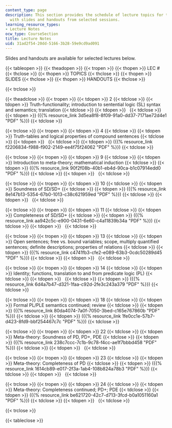 ```yaml
---
content_type: page
description: This section provides the schedule of lecture topics for the course along
  with slides and handouts from selected sessions.
learning_resource_types:
- Lecture Notes
ocw_type: CourseSection
title: Lecture Notes
uid: 31ad2f54-20dd-5166-3b28-59e9cd9ad091
---
```


Slides and handouts are available for selected lectures below.

{{< tableopen >}}
{{< theadopen >}}
{{< tropen >}}
{{< thopen >}}
LEC #
{{< thclose >}}
{{< thopen >}}
TOPICS
{{< thclose >}}
{{< thopen >}}
SLIDES
{{< thclose >}}
{{< thopen >}}
HANDOUTS
{{< thclose >}}

{{< trclose >}}

{{< theadclose >}}
{{< tropen >}}
{{< tdopen >}}
2
{{< tdclose >}}
{{< tdopen >}}
Truth-functionality; introduction to sentential logic (SL) syntax and semantics; translation
{{< tdclose >}}
{{< tdopen >}}
 
{{< tdclose >}}
{{< tdopen >}}
({{% resource_link 3d5ea8f8-8f09-91a0-dd37-7171ae72d4e1 "PDF" %}})
{{< tdclose >}}

{{< trclose >}}
{{< tropen >}}
{{< tdopen >}}
4
{{< tdclose >}}
{{< tdopen >}}
Truth-tables and logical properties of compound sentences
{{< tdclose >}}
{{< tdopen >}}
 
{{< tdclose >}}
{{< tdopen >}}
({{% resource_link f2206834-f988-f902-2149-ee4f75f24062 "PDF" %}})
{{< tdclose >}}

{{< trclose >}}
{{< tropen >}}
{{< tdopen >}}
9
{{< tdclose >}}
{{< tdopen >}}
Introduction to meta-theory; mathematical induction
{{< tdclose >}}
{{< tdopen >}}
({{% resource_link 90f2f08b-40b1-eb4d-90ca-b1c07914edd0 "PDF" %}})
{{< tdclose >}}
{{< tdopen >}}
 
{{< tdclose >}}

{{< trclose >}}
{{< tropen >}}
{{< tdopen >}}
10
{{< tdclose >}}
{{< tdopen >}}
Soundness of SD/SD+
{{< tdclose >}}
{{< tdopen >}}
({{% resource_link 8e147b13-5354-67b0-1013-c38c621959ed "PDF" %}})
{{< tdclose >}}
{{< tdopen >}}
 
{{< tdclose >}}

{{< trclose >}}
{{< tropen >}}
{{< tdopen >}}
11
{{< tdclose >}}
{{< tdopen >}}
Completeness of SD/SD+
{{< tdclose >}}
{{< tdopen >}}
({{% resource_link aa942c5c-e900-0431-6e60-c4a11839b34a "PDF" %}})
{{< tdclose >}}
{{< tdopen >}}
 
{{< tdclose >}}

{{< trclose >}}
{{< tropen >}}
{{< tdopen >}}
13
{{< tdclose >}}
{{< tdopen >}}
Open sentences; free vs. bound variables; scope, multiply quantified sentences; definite descriptions; properties of relations
{{< tdclose >}}
{{< tdopen >}}
({{% resource_link c4741fb3-cfe2-e089-63b3-0cdc50289d45 "PDF" %}})
{{< tdclose >}}
{{< tdopen >}}
 
{{< tdclose >}}

{{< trclose >}}
{{< tropen >}}
{{< tdopen >}}
14
{{< tdclose >}}
{{< tdopen >}}
Identity; functions, translation to and from predicate logic (PL)
{{< tdclose >}}
{{< tdopen >}}
 
{{< tdclose >}}
{{< tdopen >}}
({{% resource_link 6d4a7b47-d321-1faa-c92d-2fe3c243a379 "PDF" %}})
{{< tdclose >}}

{{< trclose >}}
{{< tropen >}}
{{< tdopen >}}
18
{{< tdclose >}}
{{< tdopen >}}
Formal PL/PLE semantics continued; review
{{< tdclose >}}
{{< tdopen >}}
({{% resource_link 80da4074-7a0f-7050-3bed-c165e767860b "PDF" %}})
{{< tdclose >}}
{{< tdopen >}}
({{% resource_link 1fe0cc1e-57b7-d423-8fd9-bbf254467c7c "PDF" %}})
{{< tdclose >}}

{{< trclose >}}
{{< tropen >}}
{{< tdopen >}}
22
{{< tdclose >}}
{{< tdopen >}}
Meta-theory: Soundness of PD, PD+, PDE
{{< tdclose >}}
{{< tdopen >}}
({{% resource_link 238c7ccc-7c1b-9c78-f4cc-ae1f7bbbd458 "PDF" %}})
{{< tdclose >}}
{{< tdopen >}}
 
{{< tdclose >}}

{{< trclose >}}
{{< tropen >}}
{{< tdopen >}}
23
{{< tdclose >}}
{{< tdopen >}}
Meta-theory: Completeness of PD
{{< tdclose >}}
{{< tdopen >}}
({{% resource_link 1614cb89-e017-2f3a-1ab4-108b824a78b3 "PDF" %}})
{{< tdclose >}}
{{< tdopen >}}
 
{{< tdclose >}}

{{< trclose >}}
{{< tropen >}}
{{< tdopen >}}
24
{{< tdclose >}}
{{< tdopen >}}
Meta-theory: Completeness continued; PD+; PDE
{{< tdclose >}}
{{< tdopen >}}
({{% resource_link be621720-42c7-d713-3fcd-b0a1051160a1 "PDF" %}})
{{< tdclose >}}
{{< tdopen >}}
 
{{< tdclose >}}

{{< trclose >}}

{{< tableclose >}}